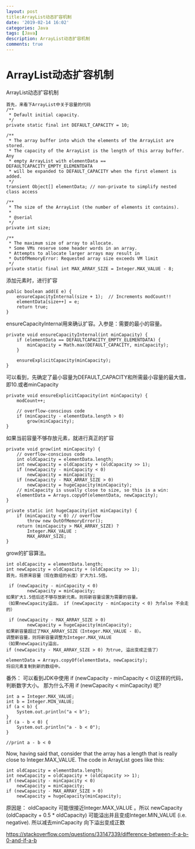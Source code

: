 ```yaml
---
layout: post
title:ArrayList动态扩容机制
date: '2019-02-14 16:02'
categories: Java
tags: [Java]
description: ArrayList动态扩容机制
comments: true
---
```


# ArrayList动态扩容机制

ArrayList动态扩容机制

```
首先，来看下ArrayList中关于容量的代码
/**
 * Default initial capacity.
 */
private static final int DEFAULT_CAPACITY = 10;

/**
 * The array buffer into which the elements of the ArrayList are stored.
 * The capacity of the ArrayList is the length of this array buffer. Any
 * empty ArrayList with elementData == DEFAULTCAPACITY_EMPTY_ELEMENTDATA
 * will be expanded to DEFAULT_CAPACITY when the first element is added.
 */
transient Object[] elementData; // non-private to simplify nested class access

/**
 * The size of the ArrayList (the number of elements it contains).
 *
 * @serial
 */
private int size;

/**
 * The maximum size of array to allocate.
 * Some VMs reserve some header words in an array.
 * Attempts to allocate larger arrays may result in
 * OutOfMemoryError: Requested array size exceeds VM limit
 */
private static final int MAX_ARRAY_SIZE = Integer.MAX_VALUE - 8;

```
添加元素时，进行扩容

```
public boolean add(E e) {
    ensureCapacityInternal(size + 1);  // Increments modCount!!
    elementData[size++] = e;
    return true;
}

```

ensureCapacityInternal用来确认扩容。入参是：需要的最小的容量。

```
private void ensureCapacityInternal(int minCapacity) {
    if (elementData == DEFAULTCAPACITY_EMPTY_ELEMENTDATA) {
        minCapacity = Math.max(DEFAULT_CAPACITY, minCapacity);
    }

    ensureExplicitCapacity(minCapacity);
}
```

可以看到，先确定了最小容量为DEFAULT_CAPACITY和所需最小容量的最大值，即10.或者minCapacity
```
private void ensureExplicitCapacity(int minCapacity) {
    modCount++;

    // overflow-conscious code
    if (minCapacity - elementData.length > 0)
        grow(minCapacity);
}

```
如果当前容量不够存放元素，就进行真正的扩容
```
private void grow(int minCapacity) {
    // overflow-conscious code
    int oldCapacity = elementData.length;
    int newCapacity = oldCapacity + (oldCapacity >> 1);
    if (newCapacity - minCapacity < 0)
        newCapacity = minCapacity;
    if (newCapacity - MAX_ARRAY_SIZE > 0)
        newCapacity = hugeCapacity(minCapacity);
    // minCapacity is usually close to size, so this is a win:
    elementData = Arrays.copyOf(elementData, newCapacity);
}

private static int hugeCapacity(int minCapacity) {
    if (minCapacity < 0) // overflow
        throw new OutOfMemoryError();
    return (minCapacity > MAX_ARRAY_SIZE) ?
        Integer.MAX_VALUE :
        MAX_ARRAY_SIZE;
}
```

grow的扩容算法。
```
int oldCapacity = elementData.length;
int newCapacity = oldCapacity + (oldCapacity >> 1);
首先，将原来容量（现在数组的长度）扩大为1.5倍。

 if (newCapacity - minCapacity < 0)
        newCapacity = minCapacity;
如果扩大1.5倍后还不够存放新元素。则将新容量设置为需要的容量。
（如果newCapacity溢出， if (newCapacity - minCapacity < 0) 为false 不会走的）

 if (newCapacity - MAX_ARRAY_SIZE > 0)
        newCapacity = hugeCapacity(minCapacity);
如果新容量超过了MAX_ARRAY_SIZE（Integer.MAX_VALUE - 8）。
调整新容量，则将新容量调整为Integer.MAX_VALUE
（如果newCapacity溢出，
if (newCapacity - MAX_ARRAY_SIZE > 0) 为true, 溢出变成正值了）

elementData = Arrays.copyOf(elementData, newCapacity);
将旧元素复制到新的数组中。
```
番外：
 可以看到JDK中使用 if (newCapacity - minCapacity < 0)这样的代码，判断数字大小。
那为什么不用 if (newCapacity < minCapacity) 呢?
```
int a = Integer.MAX_VALUE;
int b = Integer.MIN_VALUE;
if (a < b) {
    System.out.println("a < b");
}
if (a - b < 0) {
    System.out.println("a - b < 0");
}

//print a - b < 0
```
Now, having said that, consider that the array has a length that is really close to Integer.MAX_VALUE. The code in ArrayList goes like this:

```
int oldCapacity = elementData.length;
int newCapacity = oldCapacity + (oldCapacity >> 1);
if (newCapacity - minCapacity < 0)
    newCapacity = minCapacity;
if (newCapacity - MAX_ARRAY_SIZE > 0)
    newCapacity = hugeCapacity(minCapacity);
```

原因是：
oldCapacity 可能很接近Integer.MAX_VALUE 。所以 newCapacity (oldCapacity + 0.5 * oldCapacity) 可能溢出并且变成Integer.MIN_VALUE (i.e. negative). 所以减去minCapacity 向下溢出变成正数

https://stackoverflow.com/questions/33147339/difference-between-if-a-b-0-and-if-a-b